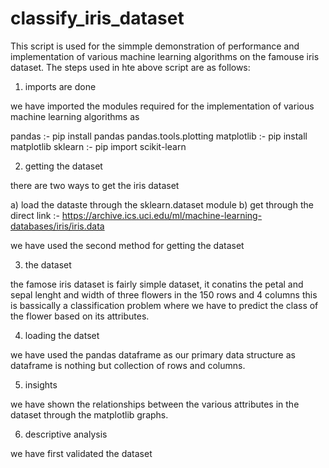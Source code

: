 # classify_iris_dataset
This script is used for the simmple demonstration of performance and implementation of various machine learning algorithms on the famouse iris dataset.
The steps used in hte above script are as follows:

1. imports are done 

we have imported the modules required for the implementation of various machine learning algorithms as 

pandas :- pip install pandas 
pandas.tools.plotting 
matplotlib :- pip install matplotlib
sklearn :- pip import scikit-learn

2. getting the dataset

there are two ways to get the iris dataset

a) load the dataste through the sklearn.dataset module 
b) get through the direct link :- https://archive.ics.uci.edu/ml/machine-learning-databases/iris/iris.data

we have used the second method for getting the dataset 

3. the dataset 

the famose iris dataset is fairly simple dataset, it conatins the petal and sepal lenght and width of three flowers in the 150 rows and 4 columns 
this is bassically a classification problem where we have to predict the class of the flower based on its attributes.

4. loading the datset

we have used the pandas dataframe as our primary data structure as dataframe is nothing but collection of rows and columns.

5. insights 

we have shown the relationships between the various  attributes in the dataset through the matplotlib graphs.

6. descriptive analysis 

we have first validated the dataset 	
